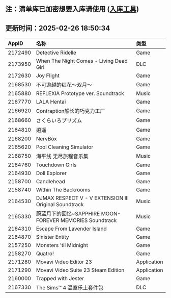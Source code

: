 ## 注：清单库已加密想要入库请使用 ([入库工具](https://github.com/BlankTMing/ManifestAutoUpdate/releases))

## 更新时间：2025-02-26 18:50:34
| AppID | 名称 | 类型  |
| :-------------------- | :----------------------------- | :----------- |
| 2172490 | Detective Ridelle| Game |
| 2173950 | When The Night Comes - Living Dead Girl| DLC |
| 2172630 | Joy Flight| Game |
| 2168530 | 不可逾越的红花～双月～| Game |
| 2165880 | REFLEXIA Prototype ver. Soundtrack| Music |
| 2167770 | LALA Hentai| Game |
| 2166920 | Contraption船长的巧克力工厂| Game |
| 2168660 | さくらいろプリズム| Game |
| 2164810 | 逍遥| Game |
| 2168200 | NervBox| Game |
| 2165620 | Pool Cleaning Simulator| Game |
| 2168750 | 海平线 无尽旅程音乐集| Music |
| 2164760 | Touchdown Girls| Game |
| 2164930 | Doll Explorer| Game |
| 2158700 | Candlehead| Game |
| 2158740 | Within The Backrooms| Game |
| 2164530 | DJMAX RESPECT V - V EXTENSION III Original Soundtrack| Music |
| 2165330 | 蔚蓝月下的回忆~SAPPHIRE MOON-FOREVER MEMORIES Soundtrack| Music |
| 2164310 | Escape From Lavender Island| Game |
| 2164870 | Sinister Entity| Game |
| 2157250 | Monsters 'til Midnight| Game |
| 2158270 | Quatro!| Game |
| 2171280 | Movavi Video Editor 23| Application |
| 2171290 | Movavi Video Suite 23 Steam Edition| Application |
| 2160000 | Trapped with Jester| Game |
| 2167330 | The Sims™ 4 温室乐土套件包| DLC |
